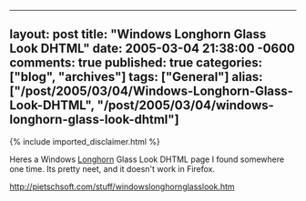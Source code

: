   ---
  layout: post
  title: "Windows Longhorn Glass Look DHTML"
  date: 2005-03-04 21:38:00 -0600
  comments: true
  published: true
  categories: ["blog", "archives"]
  tags: ["General"]
  alias: ["/post/2005/03/04/Windows-Longhorn-Glass-Look-DHTML", "/post/2005/03/04/windows-longhorn-glass-look-dhtml"]
  ---
<!-- more -->
{% include imported_disclaimer.html %}
<p>
Heres a Windows <a href="http://msdn.microsoft.com/longhorn/" target="_blank" title="Windows ">Longhorn</a> Glass Look DHTML page I found somewhere one time. Its pretty neet, and it doesn&#39;t work in Firefox.
</p>
<p>
<a href="/stuff/windowslonghornglasslook.htm">http://pietschsoft.com/stuff/windowslonghornglasslook.htm</a>
</p>
<p>
&nbsp;
</p>
<img src="/image.axd?picture=o_WindowsLonhornGlassLook.JPG" alt="" />
